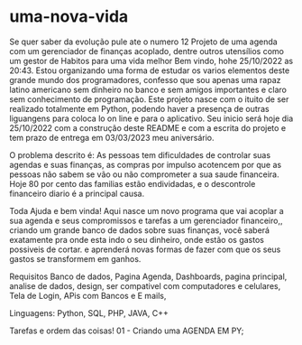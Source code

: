 # uma-nova-vida
Se quer saber da evolução pule ate o numero 12
Projeto de uma agenda com um gerenciador de finanças acoplado, dentre outros utensílios como um gestor de Habitos para uma vida melhor
Bem vindo, hohe 25/10/2022 as 20:43. Estou organizando uma forma de estudar os varios elementos deste grande mundo dos programadores, confesso que sou apenas 
uma rapaz latino americano sem dinheiro no banco e sem amigos importantes e claro sem conhecimento de programação. 
Este projeto nasce com o ituito de ser realizado totalmente em Python, podendo haver a presença de outras liguangens para coloca lo on line e para o aplicativo. 
Seu inicio será hoje dia 25/10/2022 com a construção deste README e com a escrita do projeto e tem prazo de entrega em 03/03/2023 meu aniversário. 


O problema descrito é:  As pessoas tem dificuldades de controlar suas agendas e suas finanças, as compras por impulso acotencem por que as pessoas não sabem se vão ou não comprometer a sua saude financeira. Hoje 80 por cento das familias estão endividadas, e o descontrole financeiro diario é a principal causa. 

Toda Ajuda e bem vinda!
Aqui nasce um novo programa que vai acoplar a sua agenda e seus compromissos e tarefas a um gerenciador financeiro,, criando um grande banco de dados sobre suas 
finanças, você saberá exatamente pra onde esta indo o seu dinheiro, onde estão os gastos possiveis de cortar. e aprenderá novas formas de fazer com que os seus gastos se transformem em ganhos. 

Requisitos 
Banco de dados, Pagina Agenda, Dashboards, pagina principal, analise de dados, design, ser compativel com computadores e celulares, Tela de Login, APis com Bancos e
E mails, 

Linguagens: Python, SQL, PHP, JAVA, C++

Tarefas e ordem das coisas! 
01 - Criando uma AGENDA EM PY;

